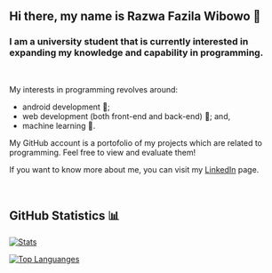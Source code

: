 ## Hi there, my name is Razwa Fazila Wibowo 👋

### I am a university student that is currently interested in expanding my knowledge and capability in programming.

<br>

My interests in programming revolves around:
 - android development 📱;
 - web development (both front-end and back-end) 📡; and,
 - machine learning 🤖.

My GitHub account is a portofolio of my projects which are related to programming. Feel free to view and evaluate them!

If you want to know more about me, you can visit my [LinkedIn](https://www.linkedin.com/in/razwa-fazila-wibowo-2959151b6/) page.

<br>

## GitHub Statistics 📊
[![Stats](https://github-readme-stats.vercel.app/api?username=razwafw&theme=dracula&show_icons=true&include_all_commits=true&count_private=true&exclude_repo=[])](https://github.com/razwafw)

[![Top Languanges](https://github-readme-stats.vercel.app/api/top-langs/?username=razwafw&theme=dracula&layout=compact&langs_count=11)](https://github.com/razwafw)
